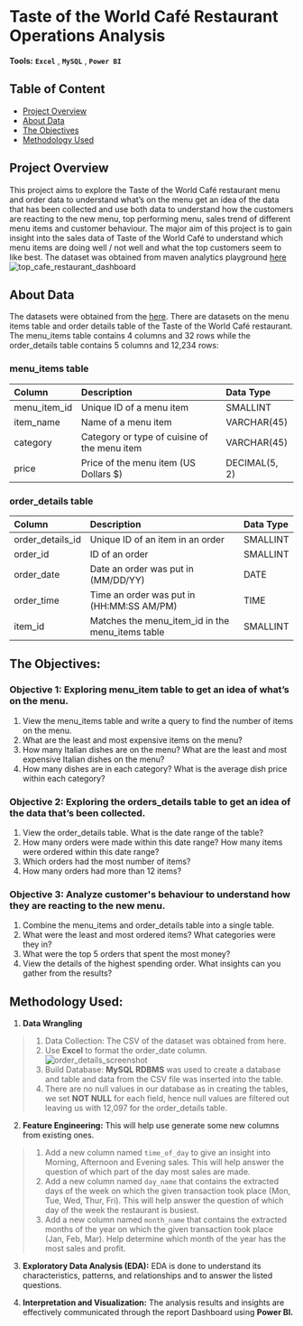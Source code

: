 # Taste of the World Café Restaurant Operations Analysis
**Tools:** **`Excel`** , **`MySQL`** , **`Power BI`**

## Table of Content
- [Project Overview](#project-overview)
- [About Data](#about-data)
- [The Objectives](#the-objectives)
- [Methodology Used](#methodology-used)

## Project Overview
This project aims to explore the Taste of the World Café restaurant menu and order data to understand what’s on the menu get an idea of the data that has been collected and use both data to understand how the customers are reacting to the new menu, top performing menu, sales trend of different menu items and customer behaviour. The major aim of this project is to gain insight into the sales data of Taste of the World Café to understand which menu items are doing well / not well and what the top customers seem to like best. The dataset was obtained from maven analytics playground [here](https://mavenanalytics.io/data-playground?pageSize=10&search=Restaurant%20Orders)
![top_cafe_restaurant_dashboard](https://github.com/israel-okanlawon/Taste-of-the-World-Cafe-Restaurant-Operations-Analysis/assets/37417155/f3310904-06d5-4fba-8e9a-1e99cb367419)

## About Data

The datasets were obtained from the [here](https://mavenanalytics.io/data-playground?pageSize=10&search=Restaurant%20Orders). There are datasets on the menu items table and order details table of the Taste of the World Café restaurant. The menu_items table contains 4 columns and 32 rows while the order_details table contains 5 columns and 12,234 rows:

### menu_items table
| Column                  | Description                                     | Data Type         |
| :---------------------- | :--------------------------------------         | :-------------    |
| menu_item_id            | Unique ID of a menu item                        | SMALLINT          |
| item_name               | Name of a menu item                             | VARCHAR(45)       |
| category                | Category or type of cuisine of the menu item    | VARCHAR(45)       |
| price                   | Price of the menu item (US Dollars $)           | DECIMAL(5, 2)     |

### order_details table
| Column                  | Description                                         | Data Type      |
| :---------------------- | :--------------------------------------             | :------------- |
| order_details_id        | Unique ID of an item in an order                    | SMALLINT       |
| order_id                | ID of an order                                      | SMALLINT       |
| order_date              | Date an order was put in (MM/DD/YY)                 | DATE           |
| order_time              | Time an order was put in (HH:MM:SS AM/PM)           | TIME           |
| item_id                 | Matches the menu_item_id in the menu_items table    | SMALLINT       |

## The Objectives:
### Objective 1: Exploring menu_item table to get an idea of what’s on the menu.

1.	View the menu_items table and write a query to find the number of items on the menu.
2.	What are the least and most expensive items on the menu?
3.	How many Italian dishes are on the menu? What are the least and most expensive Italian dishes on the menu?
4.	How many dishes are in each category? What is the average dish price within each category?

### Objective 2: Exploring the orders_details table to get an idea of the data that’s been collected.

1.	View the order_details table. What is the date range of the table?
2.	How many orders were made within this date range? How many items were ordered within this date range?
3.	Which orders had the most number of items?
4.	How many orders had more than 12 items?

### Objective 3: Analyze customer's behaviour to understand how they are reacting to the new menu.

1.	Combine the menu_items and order_details table into a single table.
2.	What were the least and most ordered items? What categories were they in?
3.	What were the top 5 orders that spent the most money?
4.	View the details of the highest spending order. What insights can you gather from the results?


## Methodology Used:

1.	**Data Wrangling**

> 1.	Data Collection: The CSV of the dataset was obtained from here.
> 2.    Use **Excel** to format the order_date column.
![order_details_screenshot](https://github.com/israel-okanlawon/Taste-of-the-World-Cafe-Restaurant-Operations-Analysis/assets/37417155/54dbf673-2236-497a-ba7a-7bfb70eb4738)
> 3.	Build Database: **MySQL RDBMS** was used to create a database and table and data from the CSV file was inserted into the table.
> 4.	There are no null values in our database as in creating the tables, we set **NOT NULL** for each field, hence null values are filtered out leaving us with 12,097 for the order_details table.

2.	**Feature Engineering:** This will help use generate some new columns from existing ones.

> 1.	Add a new column named `time_of_day` to give an insight into Morning, Afternoon and Evening sales. This will help answer the question of which part of the day most sales are made.
> 2.	Add a new column named `day_name` that contains the extracted days of the week on which the given transaction took place (Mon, Tue, Wed, Thur, Fri). This will help answer the question of which day of the week the restaurant is busiest.
> 3.	Add a new column named `month_name` that contains the extracted months of the year on which the given transaction took place (Jan, Feb, Mar). Help determine which month of the year has the most sales and profit.

3. **Exploratory Data Analysis (EDA):** EDA is done to understand its characteristics, patterns, and relationships and to answer the listed questions.

4.	**Interpretation and Visualization:** The analysis results and insights are effectively communicated through the report Dashboard using **Power BI.**


